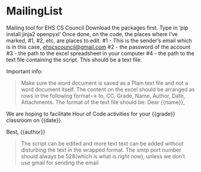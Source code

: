 # MailingList
Mailing tool for EHS CS Council
Download the packages first. Type in ‘pip install jinja2 openpyxl’
Once done, on the code, the places where I’ve marked, #1, #2, etc, are places to edit.
#1 - This is the sender’s email which is in this case, ehscscouncil@gmail.com
#2 - the password of the account
#3 - the path to the excel spreadsheet in your computer
#4 - the path to the text file containing the script. This should be a text file.

Important info: 
> Make sure the word document is saved as a Plain text file and not a word document itself. 
> The content on the excel should be arranged as rows in the following format—> to, CC, Grade, Name, Author, Date, Attachments.
> The format of the text file should be:
Dear {{name}},

We are hoping to facilitate Hour of Code activities for your {{grade}} classroom on {{date}}.

Best,
{{author}}
> The script can be edited and more text text can be added without disturbing the text in the wrapped format.
> The smtp port number should always be 528(which is what is right now), unless we don’t use gmail for sending the email

